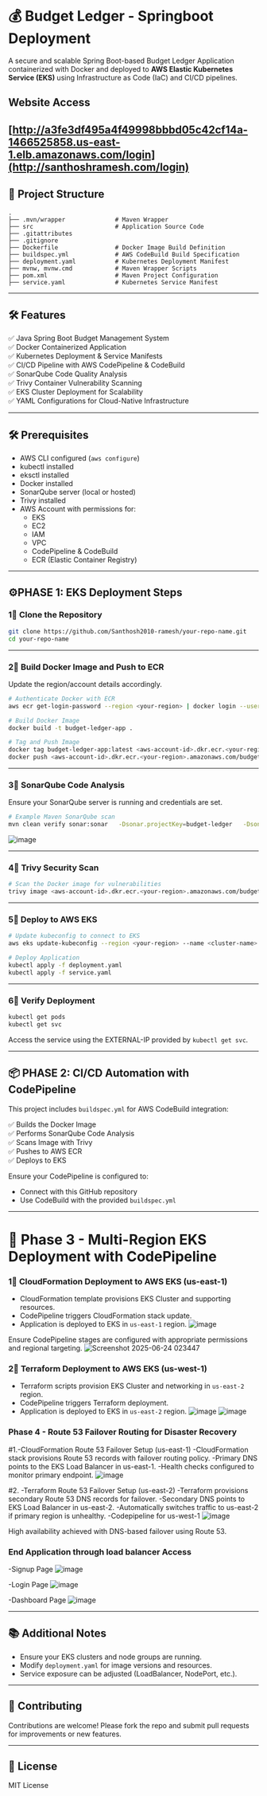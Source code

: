 # 💰 Budget Ledger - Springboot Deployment

A secure and scalable Spring Boot-based Budget Ledger Application containerized with Docker and deployed to **AWS Elastic Kubernetes Service (EKS)** using Infrastructure as Code (IaC) and CI/CD pipelines.
## Website Access
[http://a3fe3df495a4f49998bbbd05c42cf14a-1466525858.us-east-1.elb.amazonaws.com/login](http://santhoshramesh.com/login)
---

## 📁 Project Structure

```
.
├── .mvn/wrapper              # Maven Wrapper
├── src                       # Application Source Code
├── .gitattributes
├── .gitignore
├── Dockerfile                # Docker Image Build Definition
├── buildspec.yml             # AWS CodeBuild Build Specification
├── deployment.yaml           # Kubernetes Deployment Manifest
├── mvnw, mvnw.cmd            # Maven Wrapper Scripts
├── pom.xml                   # Maven Project Configuration
├── service.yaml              # Kubernetes Service Manifest
```

---

## 🛠️ Features

✅ Java Spring Boot Budget Management System  
✅ Docker Containerized Application  
✅ Kubernetes Deployment & Service Manifests  
✅ CI/CD Pipeline with AWS CodePipeline & CodeBuild  
✅ SonarQube Code Quality Analysis  
✅ Trivy Container Vulnerability Scanning  
✅ EKS Cluster Deployment for Scalability  
✅ YAML Configurations for Cloud-Native Infrastructure  

---

## 🛠️ Prerequisites

- AWS CLI configured (`aws configure`)
- kubectl installed
- eksctl installed
- Docker installed
- SonarQube server (local or hosted)
- Trivy installed
- AWS Account with permissions for:
  - EKS
  - EC2
  - IAM
  - VPC
  - CodePipeline & CodeBuild
  - ECR (Elastic Container Registry)

---

## ⚙️PHASE 1:  EKS Deployment Steps

### 1⃣ Clone the Repository

```bash
git clone https://github.com/Santhosh2010-ramesh/your-repo-name.git
cd your-repo-name
```

---

### 2⃣ Build Docker Image and Push to ECR

Update the region/account details accordingly.

```bash
# Authenticate Docker with ECR
aws ecr get-login-password --region <your-region> | docker login --username AWS --password-stdin <aws-account-id>.dkr.ecr.<your-region>.amazonaws.com

# Build Docker Image
docker build -t budget-ledger-app .

# Tag and Push Image
docker tag budget-ledger-app:latest <aws-account-id>.dkr.ecr.<your-region>.amazonaws.com/budget-ledger-app:latest
docker push <aws-account-id>.dkr.ecr.<your-region>.amazonaws.com/budget-ledger-app:latest
```

---

### 3⃣ SonarQube Code Analysis

Ensure your SonarQube server is running and credentials are set.

```bash
# Example Maven SonarQube scan
mvn clean verify sonar:sonar   -Dsonar.projectKey=budget-ledger   -Dsonar.host.url=http://<sonarqube-url>   -Dsonar.login=<sonarqube-token>
```
![image](https://github.com/user-attachments/assets/5acf625a-780a-443b-8321-9b0b1969344c)

---

### 4⃣ Trivy Security Scan

```bash
# Scan the Docker image for vulnerabilities
trivy image <aws-account-id>.dkr.ecr.<your-region>.amazonaws.com/budget-ledger-app:latest
```

---

### 5⃣ Deploy to AWS EKS

```bash
# Update kubeconfig to connect to EKS
aws eks update-kubeconfig --region <your-region> --name <cluster-name>

# Deploy Application
kubectl apply -f deployment.yaml
kubectl apply -f service.yaml
```

---

### 6⃣ Verify Deployment

```bash
kubectl get pods
kubectl get svc
```

Access the service using the EXTERNAL-IP provided by `kubectl get svc`.

---

## 📦 PHASE 2: CI/CD Automation with CodePipeline

This project includes `buildspec.yml` for AWS CodeBuild integration:

✅ Builds the Docker Image  
✅ Performs SonarQube Code Analysis  
✅ Scans Image with Trivy  
✅ Pushes to AWS ECR  
✅ Deploys to EKS  

Ensure your CodePipeline is configured to:

- Connect with this GitHub repository  
- Use CodeBuild with the provided `buildspec.yml`  

---

# 🔄 Phase 3 - Multi-Region EKS Deployment with CodePipeline

### 1⃣ CloudFormation Deployment to AWS EKS (us-east-1)

- CloudFormation template provisions EKS Cluster and supporting resources.
- CodePipeline triggers CloudFormation stack update.
- Application is deployed to EKS in `us-east-1` region.
![image](https://github.com/user-attachments/assets/cc4a67cb-f1d2-4777-8e29-02be34491958)

Ensure CodePipeline stages are configured with appropriate permissions and regional targeting.
![Screenshot 2025-06-24 023447](https://github.com/user-attachments/assets/5c3c8d20-f32c-43d0-bab7-73afbd9f3129)

### 2⃣ Terraform Deployment to AWS EKS (us-west-1)

- Terraform scripts provision EKS Cluster and networking in `us-east-2` region.
- CodePipeline triggers Terraform deployment.
- Application is deployed to EKS in `us-east-2` region.
![image](https://github.com/user-attachments/assets/72cb5bda-6acb-416f-85a0-ad1668d30324)
![image](https://github.com/user-attachments/assets/52accade-1f14-4811-b3fb-183e60fc82cb)

### Phase 4 - Route 53 Failover Routing for Disaster Recovery
#1.-CloudFormation Route 53 Failover Setup (us-east-1)
-CloudFormation stack provisions Route 53 records with failover routing policy.
-Primary DNS points to the EKS Load Balancer in us-east-1.
-Health checks configured to monitor primary endpoint.
![image](https://github.com/user-attachments/assets/fe090475-13d0-4dd2-905a-a8f56d52bc0e)



#2. -Terraform Route 53 Failover Setup (us-east-2)
-Terraform provisions secondary Route 53 DNS records for failover.
-Secondary DNS points to EKS Load Balancer in us-east-2.
-Automatically switches traffic to us-east-2 if primary region is unhealthy.
-Codepipeline for us-west-1
![image](https://github.com/user-attachments/assets/8c40d1f1-e69b-453b-8f30-9a9b6f07f804)




High availability achieved with DNS-based failover using Route 53.


### End Application through load balancer Access
-Signup Page
![image](https://github.com/user-attachments/assets/a8cdd196-35c8-46cd-9f6b-e2b96b18acad)

-Login Page
![image](https://github.com/user-attachments/assets/042b146e-3b4d-4e6f-ae89-4bb10fa07192)

-Dashboard Page
![image](https://github.com/user-attachments/assets/2dc24ea0-4c09-47b9-852d-2ead354ceb81)


---

## 📚 Additional Notes

- Ensure your EKS clusters and node groups are running.
- Modify `deployment.yaml` for image versions and resources.
- Service exposure can be adjusted (LoadBalancer, NodePort, etc.).

---

## 🤝 Contributing

Contributions are welcome! Please fork the repo and submit pull requests for improvements or new features.

---

## 📄 License

MIT License
